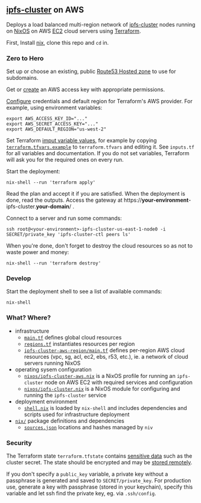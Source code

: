 ## [ipfs-cluster](https://cluster.ipfs.io/) on AWS

Deploys a load balanced multi-region network of [ipfs-cluster](https://cluster.ipfs.io/) nodes running on [NixOS](https://nixos.org/) on AWS [EC2](https://aws.amazon.com/ec2/) cloud servers using [Terraform](https://www.terraform.io/).

First, Install [nix](https://nixos.org/download.html), clone this repo and `cd` in.


### Zero to Hero

Set up or choose an existing, public [Route53 Hosted zone](https://docs.aws.amazon.com/Route53/latest/DeveloperGuide/hosted-zones-working-with.html) to use for subdomains.

Get or [create](https://docs.aws.amazon.com/IAM/latest/UserGuide/getting-started_create-admin-group.html) an AWS access key with appropriate permissions.

[Configure](https://registry.terraform.io/providers/hashicorp/aws/latest/docs#environment-variables) credentials and default region for Terraform's AWS provider. For example, using environment variables:

```
export AWS_ACCESS_KEY_ID="..."
export AWS_SECRET_ACCESS_KEY="..."
export AWS_DEFAULT_REGION="us-west-2"
```

Set Terraform [imput variable values](https://learn.hashicorp.com/terraform/getting-started/variables.html#assigning-variables), for example by copying [`terraform.tfvars.example`](terraform.tfvars.example) to `terraform.tfvars` and editing it. See `inputs.tf` for all variables and documentation. If you do not set variables, Terraform will ask you for the required ones on every run.

Start the deployment:

```
nix-shell --run 'terraform apply'
```

Read the plan and accept it if you are satisfied. When the deployment is done, read the outputs. Access the gateway at https://__your-environment__-ipfs-cluster.__your-domain__/ .

Connect to a server and run some commands:

```
ssh root@<your-environment>-ipfs-cluster-us-east-1-node0 -i SECRET/private_key 'ipfs-cluster-ctl peers ls'
```

When you're done, don't forget to destroy the cloud resources so as not to waste power and money:

```
nix-shell --run 'terraform destroy'
```


### Develop

Start the deployment shell to see a list of available commands:

```
nix-shell
```


### What? Where?

- infrastructure
  - [`main.tf`](main.tf) defines global cloud resources
  - [`regions.tf`](regions.tf) instantiates resources per region
  - [`ipfs-cluster-aws-region/main.tf`](ipfs-cluster-aws-region/main.tf) defines per-region AWS cloud resources (vpc, sg, acl, ec2, ebs, r53, etc.), ie. a network of cloud servers running NixOS
- operating sysem configuration
  - [`nixos/ipfs-cluster-aws.nix`](nixos/ipfs-cluster-aws.nix) is a NixOS profile for running an `ipfs-cluster` node on AWS EC2 with required services and configuration
  - [`nixos/ipfs-cluster.nix`](nixos/ipfs-cluster.nix) is a NixOS module for configuring and running the `ipfs-cluster` service
- deployment environment
  - [`shell.nix`](shell.nix) is loaded by `nix-shell` and includes dependencies and scripts used for infrastructure deployment
- [`nix/`](nix/) package definitions and dependencies
  - [`sources.json`](nix/sources.json) locations and hashes managed by `niv`


### Security

The Terraform state `terraform.tfstate` contains [sensitive data](https://www.terraform.io/docs/state/sensitive-data.html) such as the cluster secret. The state should be encrypted and may be [stored remotely](https://www.terraform.io/docs/state/remote.html).

If you don't specify a `public_key` variable, a private key without a passphrase is generated and saved to `SECRET/private_key`. For production use, generate a key with passphrase (stored in your keychain), specify this variable and let ssh find the private key, eg. via `.ssh/config`.
